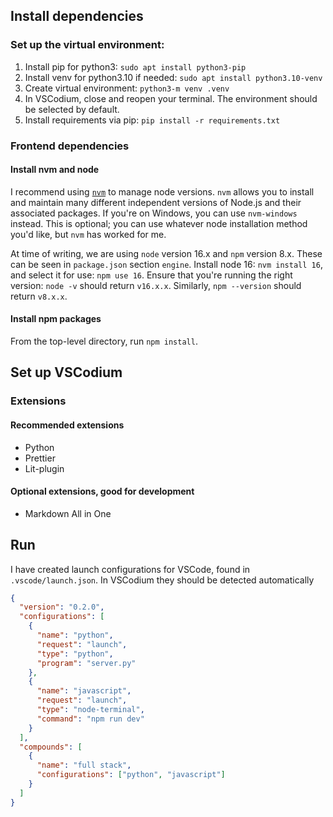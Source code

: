 ## Install dependencies

### Set up the virtual environment:

1. Install pip for python3: `sudo apt install python3-pip`
2. Install venv for python3.10 if needed: `sudo apt install python3.10-venv`
3. Create virtual environment: `python3-m venv .venv`
4. In VSCodium, close and reopen your terminal. The environment should be selected by default.
5. Install requirements via pip: `pip install -r requirements.txt`

### Frontend dependencies

#### Install nvm and node

I recommend using [`nvm`](https://github.com/nvm-sh/nvm) to manage node versions. `nvm` allows you to install and maintain many different independent versions of Node.js and their associated packages. If you're on Windows, you can use `nvm-windows` instead. This is optional; you can use whatever node installation method you'd like, but `nvm` has worked for me.

At time of writing, we are using `node` version 16.x and `npm` version 8.x. These can be seen in `package.json` section `engine`. Install node 16: `nvm install 16`, and select it for use: `npm use 16`. Ensure that you're running the right version: `node -v` should return `v16.x.x`. Similarly, `npm --version` should return `v8.x.x`.

#### Install npm packages

From the top-level directory, run `npm install`.

## Set up VSCodium

### Extensions

#### Recommended extensions

- Python
- Prettier
- Lit-plugin

#### Optional extensions, good for development

- Markdown All in One

## Run

I have created launch configurations for VSCode, found in `.vscode/launch.json`. In VSCodium they should be detected automatically

```json
{
  "version": "0.2.0",
  "configurations": [
    {
      "name": "python",
      "request": "launch",
      "type": "python",
      "program": "server.py"
    },
    {
      "name": "javascript",
      "request": "launch",
      "type": "node-terminal",
      "command": "npm run dev"
    }
  ],
  "compounds": [
    {
      "name": "full stack",
      "configurations": ["python", "javascript"]
    }
  ]
}
```

